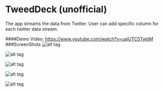 # TweedDeck (unofficial)

The app streams the data from Twitter. User can add specific column for each twitter data stream.

####Demo Video: https://www.youtube.com/watch?v=uaiUTC5TwbM
###ScreenShots
![alt tag](http://passion-projects.weebly.com/uploads/4/2/6/7/42671647/5498636_orig.png)

![alt tag](http://passion-projects.weebly.com/uploads/4/2/6/7/42671647/525838_orig.png)

![alt tag](http://passion-projects.weebly.com/uploads/4/2/6/7/42671647/6814398_orig.png)

![alt tag](http://passion-projects.weebly.com/uploads/4/2/6/7/42671647/3183811_orig.png)

![alt tag](http://passion-projects.weebly.com/uploads/4/2/6/7/42671647/7650381_orig.png)
